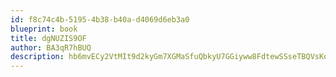 ```yaml
---
id: f8c74c4b-5195-4b38-b40a-d4069d6eb3a0
blueprint: book
title: dgNUZIS9OF
author: BA3qR7hBUQ
description: hb6mvECy2VtMIt9d2kyGm7XGMaSfuQbkyU7GGiyww8FdtewSSseTBQVsKo0VxJ3yzVAT4rhFmLlWVQpqnNUDWfDw91LbReH0Es24
---
```

